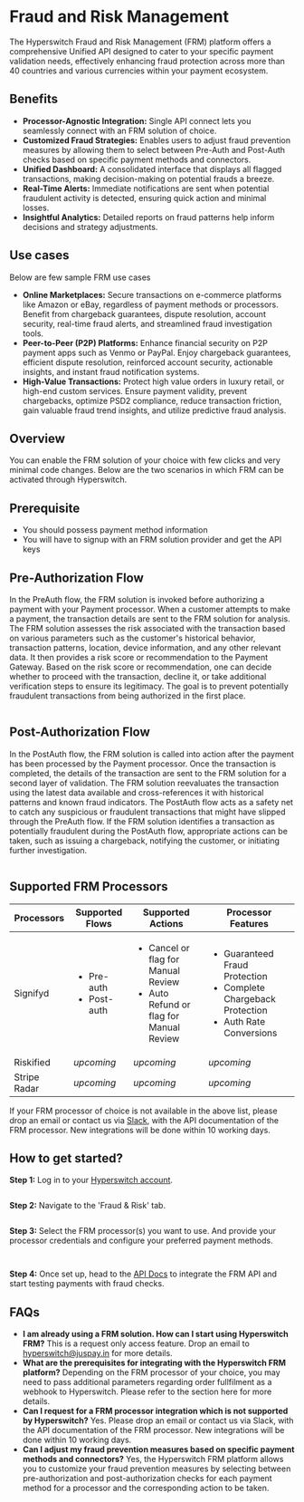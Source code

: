 # Fraud and Risk Management

The Hyperswitch Fraud and Risk Management (FRM) platform offers a comprehensive Unified API designed to cater to your specific payment validation needs, effectively enhancing fraud protection across more than 40 countries and various currencies within your payment ecosystem.

## Benefits

* **Processor-Agnostic Integration:** Single API connect lets you seamlessly connect with an FRM solution of choice.
* **Customized Fraud Strategies:** Enables users to adjust fraud prevention measures by allowing them to select between Pre-Auth and Post-Auth checks based on specific payment methods and connectors.
* **Unified Dashboard:** A consolidated interface that displays all flagged transactions, making decision-making on potential frauds a breeze.
* **Real-Time Alerts:** Immediate notifications are sent when potential fraudulent activity is detected, ensuring quick action and minimal losses.
* **Insightful Analytics:** Detailed reports on fraud patterns help inform decisions and strategy adjustments.

## Use cases

Below are few sample FRM use cases

* **Online Marketplaces:** Secure transactions on e-commerce platforms like Amazon or eBay, regardless of payment methods or processors. Benefit from chargeback guarantees, dispute resolution, account security, real-time fraud alerts, and streamlined fraud investigation tools.
* **Peer-to-Peer (P2P) Platforms:** Enhance financial security on P2P payment apps such as Venmo or PayPal. Enjoy chargeback guarantees, efficient dispute resolution, reinforced account security, actionable insights, and instant fraud notification systems.
* **High-Value Transactions:** Protect high value orders in luxury retail, or high-end custom services. Ensure payment validity, prevent chargebacks, optimize PSD2 compliance, reduce transaction friction, gain valuable fraud trend insights, and utilize predictive fraud analysis.

## Overview

You can enable the FRM solution of your choice with few clicks and very minimal code changes. Below are the two scenarios in which FRM can be activated through Hyperswitch.

## Prerequisite

* You should possess payment method information
* You will have to signup with an FRM solution provider and get the API keys

## Pre-Authorization Flow

In the PreAuth flow, the FRM solution is invoked before authorizing a payment with your Payment processor. When a customer attempts to make a payment, the transaction details are sent to the FRM solution for analysis. The FRM solution assesses the risk associated with the transaction based on various parameters such as the customer's historical behavior, transaction patterns, location, device information, and any other relevant data. It then provides a risk score or recommendation to the Payment Gateway. Based on the risk score or recommendation, one can decide whether to proceed with the transaction, decline it, or take additional verification steps to ensure its legitimacy. The goal is to prevent potentially fraudulent transactions from being authorized in the first place.

<figure><img src="../.gitbook/assets/frm-pre_auth_flow.jpg" alt=""><figcaption></figcaption></figure>

## Post-Authorization Flow

In the PostAuth flow, the FRM solution is called into action after the payment has been processed by the Payment processor. Once the transaction is completed, the details of the transaction are sent to the FRM solution for a second layer of validation. The FRM solution reevaluates the transaction using the latest data available and cross-references it with historical patterns and known fraud indicators. The PostAuth flow acts as a safety net to catch any suspicious or fraudulent transactions that might have slipped through the PreAuth flow. If the FRM solution identifies a transaction as potentially fraudulent during the PostAuth flow, appropriate actions can be taken, such as issuing a chargeback, notifying the customer, or initiating further investigation.

<figure><img src="../.gitbook/assets/frm-post_auth_flow.jpg" alt=""><figcaption></figcaption></figure>

## Supported FRM Processors

| Processors   | Supported Flows                              | Supported Actions                                                                                | Processor Features                                                                                                 |
| ------------ | -------------------------------------------- | ------------------------------------------------------------------------------------------------ | ------------------------------------------------------------------------------------------------------------------ |
| Signifyd     | <ul><li>Pre-auth</li><li>Post-auth</li></ul> | <ul><li>Cancel or flag for Manual Review</li><li>Auto Refund or flag for Manual Review</li></ul> | <ul><li>Guaranteed Fraud Protection</li><li>Complete Chargeback Protection</li><li>Auth Rate Conversions</li></ul> |
| Riskified    | _upcoming_                                   | _upcoming_                                                                                       | _upcoming_                                                                                                         |
| Stripe Radar | _upcoming_                                   | _upcoming_                                                                                       | _upcoming_                                                                                                         |

If your FRM processor of choice is not available in the above list, please drop an email or contact us via [Slack](https://join.slack.com/t/hyperswitch-io/shared\_invite/zt-22ev5iou8-1q5fG7zlsfYp01A6FkIraQ), with the API documentation of the FRM processor. New integrations will be done within 10 working days.

## How to get started?

**Step 1:** Log in to your [Hyperswitch account](https://app.hyperswitch.io/login).

<figure><img src="../.gitbook/assets/frm-step1.png" alt=""><figcaption></figcaption></figure>

**Step 2:** Navigate to the 'Fraud & Risk' tab.

<figure><img src="../.gitbook/assets/frm-step2.png" alt=""><figcaption></figcaption></figure>

**Step 3:** Select the FRM processor(s) you want to use. And provide your processor credentials and configure your preferred payment methods.

<figure><img src="../.gitbook/assets/frm-step3a.png" alt=""><figcaption></figcaption></figure>

<figure><img src="../.gitbook/assets/frm-step3b.png" alt=""><figcaption></figcaption></figure>

**Step 4:** Once set up, head to the [API Docs](https://api-reference.hyperswitch.io/api-reference/payments/payments--create) to integrate the FRM API and start testing payments with fraud checks.

## FAQs

* **I am already using a FRM solution. How can I start using Hyperswitch FRM?** This is a request only access feature. Drop an email to hyperswitch@juspay.in for more details.
* **What are the prerequisites for integrating with the Hyperswitch FRM platform?** Depending on the FRM processor of your choice, you may need to pass additional parameters regarding order fullfilment as a webhook to Hyperswitch. Please refer to the section here for more details.
* **Can I request for a FRM processor integration which is not supported by Hyperswitch?** Yes. Please drop an email or contact us via Slack, with the API documentation of the FRM processor. New integrations will be done within 10 working days.
* **Can I adjust my fraud prevention measures based on specific payment methods and connectors?** Yes, the Hyperswitch FRM platform allows you to customize your fraud prevention measures by selecting between pre-authorization and post-authorization checks for each payment method for a processor and the corresponding action to be taken.
